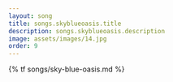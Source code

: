 ```yaml
---
layout: song
title: songs.skyblueoasis.title
description: songs.skyblueoasis.description
image: assets/images/14.jpg
order: 9
---
```


{% tf songs/sky-blue-oasis.md %}
